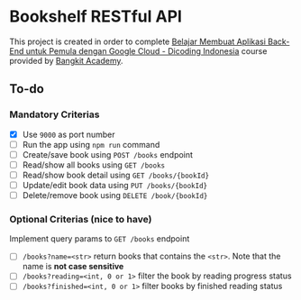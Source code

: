 # Bookshelf RESTful API

This project is created in order to complete [Belajar Membuat Aplikasi Back-End untuk Pemula dengan Google Cloud - Dicoding Indonesia](https://www.dicoding.com/academies/342-belajar-membuat-aplikasi-back-end-untuk-pemula-dengan-google-cloud) course provided by [Bangkit Academy](https://grow.google/intl/id_id/bangkit/).

## To-do

### Mandatory Criterias

- [x] Use `9000` as port number 
- [ ] Run the app using `npm run` command
- [ ] Create/save book using `POST /books` endpoint
- [ ] Read/show all books using `GET /books`
- [ ] Read/show book detail using `GET /books/{bookId}`
- [ ] Update/edit book data using `PUT /books/{bookId}`
- [ ] Delete/remove book using `DELETE /book/{bookId}`

### Optional Criterias (nice to have)

Implement query params to `GET /books` endpoint

- [ ] `/books?name=<str>` return books that contains the `<str>`. Note that the name is **not case sensitive**
- [ ] `/books?reading=<int, 0 or 1>` filter the book by reading progress status
- [ ] `/books?finished=<int, 0 or 1>` filter books by finished reading status